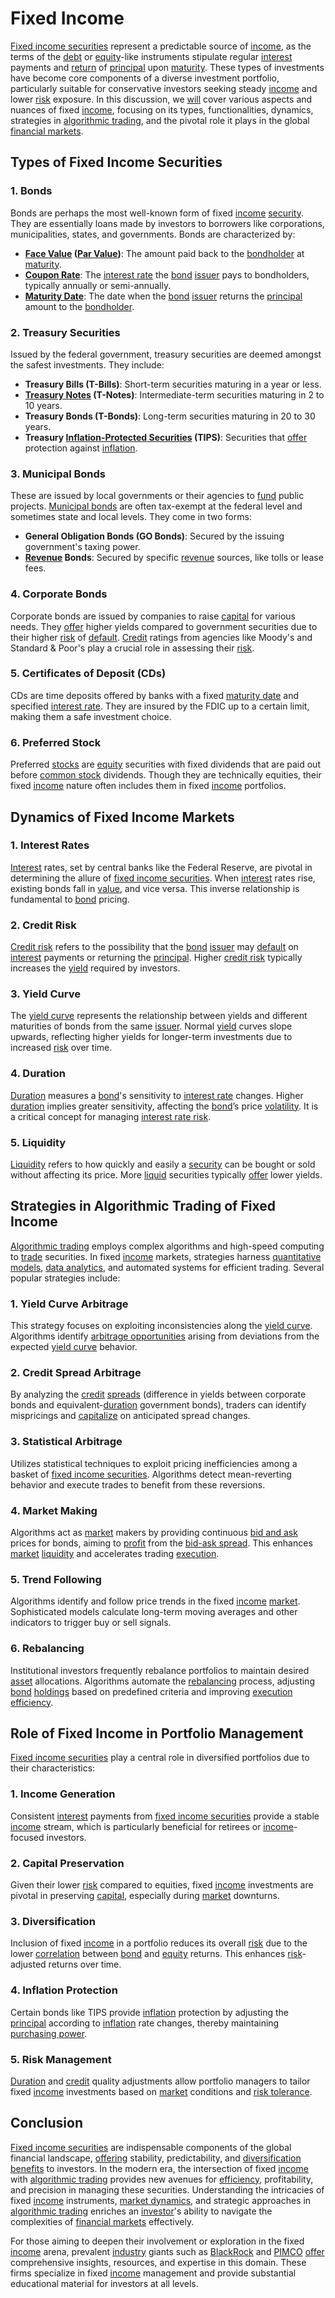 # Fixed Income

[Fixed income securities](../f/fixed_income_securities.md) represent a predictable source of [income](../i/income.md), as the terms of the [debt](../d/debt.md) or [equity](../e/equity.md)-like instruments stipulate regular [interest](../i/interest.md) payments and [return](../r/return.md) of [principal](../p/principal.md) upon [maturity](../m/maturity.md). These types of investments have become core components of a diverse investment portfolio, particularly suitable for conservative investors seeking steady [income](../i/income.md) and lower [risk](../r/risk.md) exposure. In this discussion, we [will](../w/will.md) cover various aspects and nuances of fixed [income](../i/income.md), focusing on its types, functionalities, dynamics, strategies in [algorithmic trading](../a/accountability.md), and the pivotal role it plays in the global [financial markets](../f/financial_market.md). 

## Types of Fixed Income Securities

### 1. **Bonds**
Bonds are perhaps the most well-known form of fixed [income](../i/income.md) [security](../s/security.md). They are essentially loans made by investors to borrowers like corporations, municipalities, states, and governments. Bonds are characterized by:

- **[Face Value](../f/face_value.md) ([Par Value](../p/par_value.md))**: The amount paid back to the [bondholder](../b/bondholder.md) at [maturity](../m/maturity.md).
- **[Coupon Rate](../c/coupon_rate.md)**: The [interest rate](../i/interest_rate.md) the [bond](../b/bond.md) [issuer](../i/issuer.md) pays to bondholders, typically annually or semi-annually.
- **[Maturity Date](../m/maturity_date.md)**: The date when the [bond](../b/bond.md) [issuer](../i/issuer.md) returns the [principal](../p/principal.md) amount to the [bondholder](../b/bondholder.md).

### 2. **Treasury Securities**
Issued by the federal government, treasury securities are deemed amongst the safest investments. They include:

- **Treasury Bills (T-Bills)**: Short-term securities maturing in a year or less.
- **[Treasury Notes](../t/treasury_notes.md) (T-Notes)**: Intermediate-term securities maturing in 2 to 10 years.
- **Treasury Bonds (T-Bonds)**: Long-term securities maturing in 20 to 30 years.
- **Treasury [Inflation-Protected Securities](../i/inflation-protected_securities.md) (TIPS)**: Securities that [offer](../o/offer.md) protection against [inflation](../i/inflation.md).

### 3. **Municipal Bonds**
These are issued by local governments or their agencies to [fund](../f/fund.md) public projects. [Municipal bonds](../m/municipal_bonds.md) are often tax-exempt at the federal level and sometimes state and local levels. They come in two forms:

- **General Obligation Bonds (GO Bonds)**: Secured by the issuing government's taxing power.
- **[Revenue](../r/revenue.md) Bonds**: Secured by specific [revenue](../r/revenue.md) sources, like tolls or lease fees.

### 4. **Corporate Bonds**
Corporate bonds are issued by companies to raise [capital](../c/capital.md) for various needs. They [offer](../o/offer.md) higher yields compared to government securities due to their higher [risk](../r/risk.md) of [default](../d/default.md). [Credit](../c/credit.md) ratings from agencies like Moody's and Standard & Poor's play a crucial role in assessing their [risk](../r/risk.md).

### 5. **Certificates of Deposit (CDs)**
CDs are time deposits offered by banks with a fixed [maturity date](../m/maturity_date.md) and specified [interest rate](../i/interest_rate.md). They are insured by the FDIC up to a certain limit, making them a safe investment choice.

### 6. **Preferred Stock**
Preferred [stocks](../s/stock.md) are [equity](../e/equity.md) securities with fixed dividends that are paid out before [common stock](../c/common_stock.md) dividends. Though they are technically equities, their fixed [income](../i/income.md) nature often includes them in fixed [income](../i/income.md) portfolios.

## Dynamics of Fixed Income Markets

### 1. **Interest Rates**
[Interest](../i/interest.md) rates, set by central banks like the Federal Reserve, are pivotal in determining the allure of [fixed income securities](../f/fixed_income_securities.md). When [interest](../i/interest.md) rates rise, existing bonds fall in [value](../v/value.md), and vice versa. This inverse relationship is fundamental to [bond](../b/bond.md) pricing.

### 2. **Credit Risk**
[Credit risk](../c/credit_risk.md) refers to the possibility that the [bond](../b/bond.md) [issuer](../i/issuer.md) may [default](../d/default.md) on [interest](../i/interest.md) payments or returning the [principal](../p/principal.md). Higher [credit risk](../c/credit_risk.md) typically increases the [yield](../y/yield.md) required by investors.

### 3. **Yield Curve**
The [yield curve](../y/yard.md) represents the relationship between yields and different maturities of bonds from the same [issuer](../i/issuer.md). Normal [yield](../y/yield.md) curves slope upwards, reflecting higher yields for longer-term investments due to increased [risk](../r/risk.md) over time.

### 4. **Duration**
[Duration](../d/duration.md) measures a [bond](../b/bond.md)'s sensitivity to [interest rate](../i/interest_rate.md) changes. Higher [duration](../d/duration.md) implies greater sensitivity, affecting the [bond](../b/bond.md)’s price [volatility](../v/volatility.md). It is a critical concept for managing [interest rate risk](../i/interest_rate_risk.md).

### 5. **Liquidity**
[Liquidity](../l/liquidity.md) refers to how quickly and easily a [security](../s/security.md) can be bought or sold without affecting its price. More [liquid](../l/liquid.md) securities typically [offer](../o/offer.md) lower yields.

## Strategies in Algorithmic Trading of Fixed Income

[Algorithmic trading](../a/accountability.md) employs complex algorithms and high-speed computing to [trade](../t/trade.md) securities. In fixed [income](../i/income.md) markets, strategies harness [quantitative models](../q/quantitative_models.md), [data analytics](../d/data_analytics.md), and automated systems for efficient trading. Several popular strategies include:

### 1. **Yield Curve Arbitrage**
This strategy focuses on exploiting inconsistencies along the [yield curve](../y/yard.md). Algorithms identify [arbitrage opportunities](../a/arbitrage_opportunities.md) arising from deviations from the expected [yield curve](../y/yard.md) behavior. 

### 2. **Credit Spread Arbitrage**
By analyzing the [credit](../c/credit.md) [spreads](../s/spreads.md) (difference in yields between corporate bonds and equivalent-[duration](../d/duration.md) government bonds), traders can identify mispricings and [capitalize](../c/capitalize.md) on anticipated spread changes.

### 3. **Statistical Arbitrage**
Utilizes statistical techniques to exploit pricing inefficiencies among a basket of [fixed income securities](../f/fixed_income_securities.md). Algorithms detect mean-reverting behavior and execute trades to benefit from these reversions.

### 4. **Market Making**
Algorithms act as [market](../m/market.md) makers by providing continuous [bid and ask](../b/bid_and_ask.md) prices for bonds, aiming to [profit](../p/profit.md) from the [bid-ask spread](../b/bid-ask_spread.md). This enhances [market](../m/market.md) [liquidity](../l/liquidity.md) and accelerates trading [execution](../e/execution.md).

### 5. **Trend Following**
Algorithms identify and follow price trends in the fixed [income](../i/income.md) [market](../m/market.md). Sophisticated models calculate long-term moving averages and other indicators to trigger buy or sell signals.

### 6. **Rebalancing**
Institutional investors frequently rebalance portfolios to maintain desired [asset](../a/asset.md) allocations. Algorithms automate the [rebalancing](../r/rebalancing.md) process, adjusting [bond](../b/bond.md) [holdings](../h/holdings.md) based on predefined criteria and improving [execution](../e/execution.md) [efficiency](../e/efficiency.md).

## Role of Fixed Income in Portfolio Management

[Fixed income securities](../f/fixed_income_securities.md) play a central role in diversified portfolios due to their characteristics:

### 1. **Income Generation**
Consistent [interest](../i/interest.md) payments from [fixed income securities](../f/fixed_income_securities.md) provide a stable [income](../i/income.md) stream, which is particularly beneficial for retirees or [income](../i/income.md)-focused investors.

### 2. **Capital Preservation**
Given their lower [risk](../r/risk.md) compared to equities, fixed [income](../i/income.md) investments are pivotal in preserving [capital](../c/capital.md), especially during [market](../m/market.md) downturns.

### 3. **Diversification**
Inclusion of fixed [income](../i/income.md) in a portfolio reduces its overall [risk](../r/risk.md) due to the lower [correlation](../c/correlation.md) between [bond](../b/bond.md) and [equity](../e/equity.md) returns. This enhances [risk](../r/risk.md)-adjusted returns over time.

### 4. **Inflation Protection**
Certain bonds like TIPS provide [inflation](../i/inflation.md) protection by adjusting the [principal](../p/principal.md) according to [inflation](../i/inflation.md) rate changes, thereby maintaining [purchasing power](../p/purchasing_power.md).

### 5. **Risk Management**
[Duration](../d/duration.md) and [credit](../c/credit.md) quality adjustments allow portfolio managers to tailor fixed [income](../i/income.md) investments based on [market](../m/market.md) conditions and [risk tolerance](../r/risk_tolerance.md).

## Conclusion

[Fixed income securities](../f/fixed_income_securities.md) are indispensable components of the global financial landscape, [offering](../o/offering.md) stability, predictability, and [diversification benefits](../d/diversification_benefits.md) to investors. In the modern era, the intersection of fixed [income](../i/income.md) with [algorithmic trading](../a/accountability.md) provides new avenues for [efficiency](../e/efficiency.md), profitability, and precision in managing these securities. Understanding the intricacies of fixed [income](../i/income.md) instruments, [market dynamics](../m/market_dynamics.md), and strategic approaches in [algorithmic trading](../a/accountability.md) enriches an [investor](../i/investor.md)'s ability to navigate the complexities of [financial markets](../f/financial_market.md) effectively. 

For those aiming to deepen their involvement or exploration in the fixed [income](../i/income.md) arena, prevalent [industry](../i/industry.md) giants such as [BlackRock](https://www.blackrock.com) and [PIMCO](https://www.pimco.com) [offer](../o/offer.md) comprehensive insights, resources, and expertise in this domain. These firms specialize in fixed [income](../i/income.md) management and provide substantial educational material for investors at all levels.